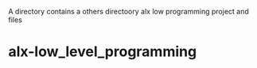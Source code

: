 A directory contains a others directoory alx low programming project and files
# alx-low_level_programming
